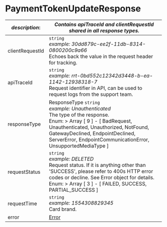 
# PaymentTokenUpdateResponse

| *description*:   | *Contains apiTraceId and clientRequestId shared in all response types.*|
|----|----|
| clientRequestId |    ``` string ```  <br/>  *example: 30dd879c-ee2f-11db-8314-0800200c9a66* <br/> Echoes back the value in the request header for tracking.|
| apiTraceId |    ``` string ```  <br/>  *example: rrt-0bd552c12342d3448-b-ea-1142-12938318-7* <br/> Request identifier in API, can be used to request logs from the support team.|
| responseType | ResponseType   ``` string ``` <br/>   *example: Unauthenticated* <br/> The type of the response. <br/>  Enum:    > Array [ 9 ] - [ BadRequest, Unauthenticated, Unauthorized, NotFound, GatewayDeclined, EndpointDeclined, ServerError, EndpointCommunicationError, UnsupportedMediaType ]|
| requestStatus |    ``` string ```  <br/>  *example: DELETED* <br/> Request status. If it is anything other than 'SUCCESS', please refer to 400s HTTP error codes or decline. See Error object for details. <br/>  Enum: > Array [ 3 ] - [ FAILED, SUCCESS, PARTIAL_SUCCESS ]|
| requestTime |    ``` string ```  <br/>   *example:   1554308829345* <br/> Card brand.|
| error | [Error](?path=docs/schemas-md/Error.md)|  



